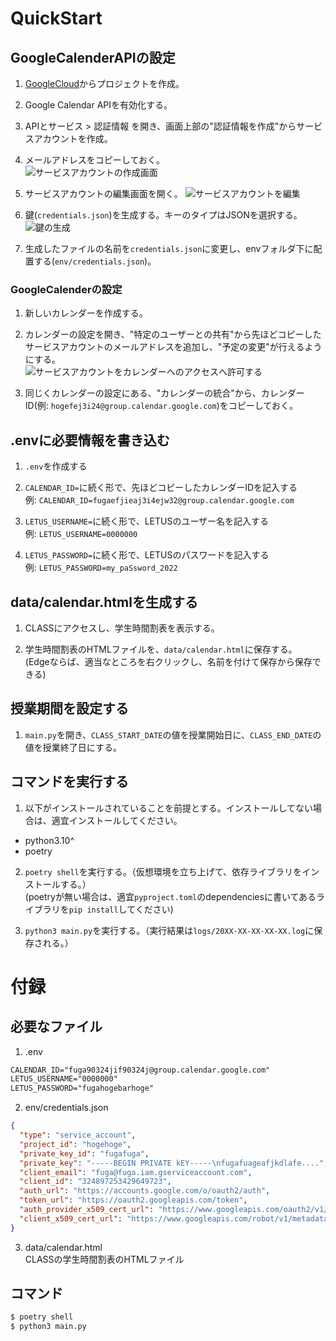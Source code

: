 # QuickStart


## GoogleCalenderAPIの設定

1. [GoogleCloud](https://cloud.google.com/)からプロジェクトを作成。

2. Google Calendar APIを有効化する。

3. APIとサービス > 認証情報 を開き、画面上部の"認証情報を作成"からサービスアカウントを作成。

4. メールアドレスをコピーしておく。  
  ![サービスアカウントの作成画面](https://user-images.githubusercontent.com/96561881/189483388-ae1828c6-2cdd-44e5-8db2-ea16c99c9ec6.png)

5. サービスアカウントの編集画面を開く。
![サービスアカウントを編集](https://user-images.githubusercontent.com/96561881/189483977-87d59729-31f3-449c-9a63-5f3bdf706b32.png)

6. 鍵(`credentials.json`)を生成する。キーのタイプはJSONを選択する。  
  ![鍵の生成](https://user-images.githubusercontent.com/96561881/189483727-15b9cb84-c3ba-4940-acde-c4ef7536454f.png)

7. 生成したファイルの名前を`credentials.json`に変更し、envフォルダ下に配置する(`env/credentials.json`)。

### GoogleCalenderの設定

1. 新しいカレンダーを作成する。

2. カレンダーの設定を開き、"特定のユーザーとの共有"から先ほどコピーしたサービスアカウントのメールアドレスを追加し、"予定の変更"が行えるようにする。  
  ![サービスアカウントをカレンダーへのアクセスへ許可する](https://user-images.githubusercontent.com/96561881/189484124-8ad3462a-3db7-4bcf-84a1-13686dfe82c8.png)

3. 同じくカレンダーの設定にある、"カレンダーの統合"から、カレンダーID(例: `hogefej3i24@group.calendar.google.com`)をコピーしておく。

## .envに必要情報を書き込む

1. `.env`を作成する

2. `CALENDAR_ID=`に続く形で、先ほどコピーしたカレンダーIDを記入する  
  例: `CALENDAR_ID=fugaefjieaj3i4ejw32@group.calendar.google.com`

3. `LETUS_USERNAME=`に続く形で、LETUSのユーザー名を記入する  
  例: `LETUS_USERNAME=0000000`

4. `LETUS_PASSWORD=`に続く形で、LETUSのパスワードを記入する  
  例: `LETUS_PASSWORD=my_paSsword_2022`

## data/calendar.htmlを生成する

1. CLASSにアクセスし、学生時間割表を表示する。

2. 学生時間割表のHTMLファイルを、`data/calendar.html`に保存する。  
  (Edgeならば、適当なところを右クリックし、名前を付けて保存から保存できる)

## 授業期間を設定する

1. `main.py`を開き、`CLASS_START_DATE`の値を授業開始日に、`CLASS_END_DATE`の値を授業終了日にする。

## コマンドを実行する

1. 以下がインストールされていることを前提とする。インストールしてない場合は、適宜インストールしてください。  
  - python3.10^
  - poetry

2. `poetry shell`を実行する。（仮想環境を立ち上げて、依存ライブラリをインストールする。）  
  (poetryが無い場合は、適宜`pyproject.toml`のdependenciesに書いてあるライブラリを`pip install`してください)

3. `python3 main.py`を実行する。（実行結果は`logs/20XX-XX-XX-XX-XX.log`に保存される。）

# 付録

## 必要なファイル

1. .env
```txt
CALENDAR_ID="fuga90324jif90324j@group.calendar.google.com"
LETUS_USERNAME="0000000"
LETUS_PASSWORD="fugahogebarhoge"
```

2. env/credentials.json
```json
{
  "type": "service_account",
  "project_id": "hogehoge",
  "private_key_id": "fugafuga",
  "private_key": "-----BEGIN PRIVATE kEY-----\nfugafuageafjkdlafe....",
  "client_email": "fuga@fuga.iam.gserviceaccount.com",
  "client_id": "324897253429649723",
  "auth_url": "https://accounts.google.com/o/oauth2/auth",
  "token_url": "https://oauth2.googleapis.com/token",
  "auth_provider_x509_cert_url": "https://www.googleapis.com/oauth2/v1/certs",
  "client_x509_cert_url": "https://www.googleapis.com/robot/v1/metadata/fjifjilajsfielji..."
}
```

3. data/calendar.html  
  CLASSの学生時間割表のHTMLファイル

## コマンド

```bash
$ poetry shell
$ python3 main.py
```

